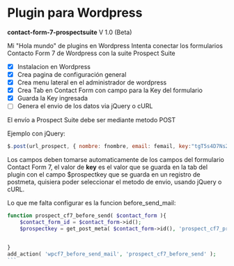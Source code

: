 # Plugin para Wordpress
__contact-form-7-prospectsuite__
V 1.0 (Beta)

Mi "Hola mundo" de plugins en Wordpress
Intenta conectar los formularios Contacto Form 7 de Wordpress con la suite Prospect Suite

- [x] Instalacion en Wordpress
- [x] Crea pagina de configuración general
- [x] Crea menu lateral en el administrador de wordpress
- [x] Crea Tab en Contact Form con campo para la Key del formulario
- [x] Guarda la Key ingresada
- [ ] Genera el envio de los datos via jQuery o cURL

El envío a Prospect Suite debe ser mediante metodo POST

Ejemplo con jQuery:
```javascript
$.post(url_prospect, { nombre: fnombre, email: femail, key:"tgT5s4D7Ns25" });
```

Los campos deben tomarse automaticamente de los campos del formulario Contact Form 7, el valor de **key** es el valor que se guarda en la tab del plugin con el campo $prospectkey que se guarda en un registro de postmeta, quisiera poder seleccionar el metodo de envio, usando jQuery o cURL.

Lo que me falta configurar es la funcion before_send_mail:

````php
function prospect_cf7_before_send( $contact_form ){
	$contact_form_id = $contact_form->id();
	$prospectkey = get_post_meta( $contact_form->id(), 'prospect_cf7_prospectkey', true );


}
add_action( 'wpcf7_before_send_mail', 'prospect_cf7_before_send' );
```
